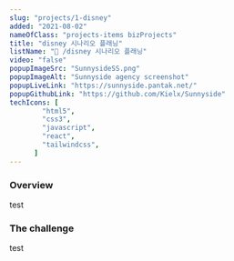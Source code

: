 ```yaml
---
slug: "projects/1-disney"
added: "2021-08-02"
nameOfClass: "projects-items bizProjects"
title: "disney 시나리오 플래닝"
listName: "🍒 /disney 시나리오 플래닝"
video: "false"
popupImageSrc: "SunnysideSS.png"
popupImageAlt: "Sunnyside agency screenshot"
popupLiveLink: "https://sunnyside.pantak.net/"
popupGithubLink: "https://github.com/Kielx/Sunnyside"
techIcons: [
        "html5",
        "css3",
        "javascript",
        "react",
        "tailwindcss",
      ]
---
```


### Overview
test

### The challenge
test
